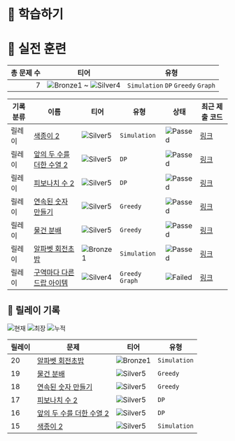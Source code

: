 # 📖 학습하기

# 🥇 실전 훈련
|총 문제 수|티어|유형|
|---:|---|---|
|7|![Bronze1][b1] ~ ![Silver4][s4]|`Simulation` `DP` `Greedy` `Graph`|

|기록분류|이름|티어|유형|상태|최근 제출 코드|
|---|---|---|---|---|---|
|릴레이|[색종이 2](https://www.codetree.ai/training-field/search/problems/color-paper-2)|![Silver5][s5]|`Simulation`|![Passed][passed]|[링크](https://github.com/young2866/codetree-TILs/blob/main/240311/%EC%83%89%EC%A2%85%EC%9D%B4%202/color-paper-2.java)|
|릴레이|[앞의 두 수를 더한 수열 2](https://www.codetree.ai/training-field/search/problems/a-sequence-by-adding-the-previous-two-numbers-2)|![Silver5][s5]|`DP`|![Passed][passed]|[링크](https://github.com/young2866/codetree-TILs/blob/main/240311/%EC%95%9E%EC%9D%98%20%EB%91%90%20%EC%88%98%EB%A5%BC%20%EB%8D%94%ED%95%9C%20%EC%88%98%EC%97%B4%202/a-sequence-by-adding-the-previous-two-numbers-2.java)|
|릴레이|[피보나치 수 2](https://www.codetree.ai/training-field/search/problems/fibonacci-number-3)|![Silver5][s5]|`DP`|![Passed][passed]|[링크](https://github.com/young2866/codetree-TILs/blob/main/240311/%ED%94%BC%EB%B3%B4%EB%82%98%EC%B9%98%20%EC%88%98%202/fibonacci-number-3.java)|
|릴레이|[연속된 숫자 만들기](https://www.codetree.ai/training-field/search/problems/create-consecutive-numbers)|![Silver5][s5]|`Greedy`|![Passed][passed]|[링크](https://github.com/young2866/codetree-TILs/blob/main/240311/%EC%97%B0%EC%86%8D%EB%90%9C%20%EC%88%AB%EC%9E%90%20%EB%A7%8C%EB%93%A4%EA%B8%B0/create-consecutive-numbers.java)|
|릴레이|[물건 분배](https://www.codetree.ai/training-field/search/problems/distribution-of-goods)|![Silver5][s5]|`Greedy`|![Passed][passed]|[링크](https://github.com/young2866/codetree-TILs/blob/main/240311/%EB%AC%BC%EA%B1%B4%20%EB%B6%84%EB%B0%B0/distribution-of-goods.java)|
|릴레이|[알파벳 회전초밥](https://www.codetree.ai/training-field/search/problems/alphabet-rotating-sushi)|![Bronze1][b1]|`Simulation`|![Passed][passed]|[링크](https://github.com/young2866/codetree-TILs/blob/main/240311/%EC%95%8C%ED%8C%8C%EB%B2%B3%20%ED%9A%8C%EC%A0%84%EC%B4%88%EB%B0%A5/alphabet-rotating-sushi.java)|
|릴레이|[구역마다 다른 드랍 아이템](https://www.codetree.ai/training-field/search/problems/different-area-drop-item)|![Silver4][s4]|`Greedy` `Graph`|![Failed][failed]|[링크](https://github.com/young2866/codetree-TILs/blob/main/240311/%EA%B5%AC%EC%97%AD%EB%A7%88%EB%8B%A4%20%EB%8B%A4%EB%A5%B8%20%EB%93%9C%EB%9E%8D%20%EC%95%84%EC%9D%B4%ED%85%9C/different-area-drop-item.java)|


## 🏃 릴레이 기록
![현재](https://img.shields.io/badge/현재_릴레이-20-%235cb85c.svg?for-the-badge)
![최장](https://img.shields.io/badge/최장_릴레이-20-%23E34F26.svg?for-the-badge)
![누적](https://img.shields.io/badge/누적_릴레이-20-%2300599C.svg?for-the-badge)

|릴레이|문제|티어|유형|
|---|---|---|---|
|20|[알파벳 회전초밥](https://www.codetree.ai/training-field/search/problems/alphabet-rotating-sushi)|![Bronze1][b1]|`Simulation`|
|19|[물건 분배](https://www.codetree.ai/training-field/search/problems/distribution-of-goods)|![Silver5][s5]|`Greedy`|
|18|[연속된 숫자 만들기](https://www.codetree.ai/training-field/search/problems/create-consecutive-numbers)|![Silver5][s5]|`Greedy`|
|17|[피보나치 수 2](https://www.codetree.ai/training-field/search/problems/fibonacci-number-3)|![Silver5][s5]|`DP`|
|16|[앞의 두 수를 더한 수열 2](https://www.codetree.ai/training-field/search/problems/a-sequence-by-adding-the-previous-two-numbers-2)|![Silver5][s5]|`DP`|
|15|[색종이 2](https://www.codetree.ai/training-field/search/problems/color-paper-2)|![Silver5][s5]|`Simulation`|










[b5]: https://img.shields.io/badge/Bronze_5-%235D3E31.svg
[b4]: https://img.shields.io/badge/Bronze_4-%235D3E31.svg
[b3]: https://img.shields.io/badge/Bronze_3-%235D3E31.svg
[b2]: https://img.shields.io/badge/Bronze_2-%235D3E31.svg
[b1]: https://img.shields.io/badge/Bronze_1-%235D3E31.svg
[s5]: https://img.shields.io/badge/Silver_5-%23394960.svg
[s4]: https://img.shields.io/badge/Silver_4-%23394960.svg
[s3]: https://img.shields.io/badge/Silver_3-%23394960.svg
[s2]: https://img.shields.io/badge/Silver_2-%23394960.svg
[s1]: https://img.shields.io/badge/Silver_1-%23394960.svg
[g5]: https://img.shields.io/badge/Gold_5-%23FFC433.svg
[g4]: https://img.shields.io/badge/Gold_4-%23FFC433.svg
[g3]: https://img.shields.io/badge/Gold_3-%23FFC433.svg
[g2]: https://img.shields.io/badge/Gold_2-%23FFC433.svg
[g1]: https://img.shields.io/badge/Gold_1-%23FFC433.svg
[p5]: https://img.shields.io/badge/Platinum_5-%2376DDD8.svg
[p4]: https://img.shields.io/badge/Platinum_4-%2376DDD8.svg
[p3]: https://img.shields.io/badge/Platinum_3-%2376DDD8.svg
[p2]: https://img.shields.io/badge/Platinum_2-%2376DDD8.svg
[p1]: https://img.shields.io/badge/Platinum_1-%2376DDD8.svg
[passed]: https://img.shields.io/badge/Passed-%23009D27.svg
[failed]: https://img.shields.io/badge/Failed-%23D24D57.svg
[easy]: https://img.shields.io/badge/쉬움-%235cb85c.svg?for-the-badge
[medium]: https://img.shields.io/badge/보통-%23FFC433.svg?for-the-badge
[hard]: https://img.shields.io/badge/어려움-%23D24D57.svg?for-the-badge